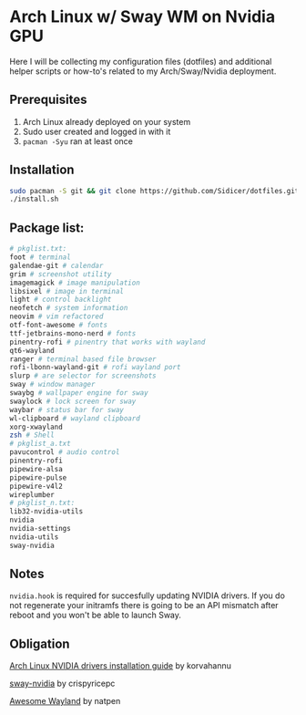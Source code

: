 # Arch Linux w/ Sway WM on Nvidia GPU

Here I will be collecting my configuration files (dotfiles) and additional helper scripts or how-to's related to my Arch/Sway/Nvidia deployment.

## Prerequisites

1. Arch Linux already deployed on your system
2. Sudo user created and logged in with it
3. `pacman -Syu` ran at least once

## Installation

```sh
sudo pacman -S git && git clone https://github.com/Sidicer/dotfiles.git && cd dotfiles
./install.sh
```

## Package list:

```sh
# pkglist.txt:
foot # terminal
galendae-git # calendar
grim # screenshot utility
imagemagick # image manipulation
libsixel # image in terminal
light # control backlight
neofetch # system information
neovim # vim refactored
otf-font-awesome # fonts
ttf-jetbrains-mono-nerd # fonts
pinentry-rofi # pinentry that works with wayland
qt6-wayland
ranger # terminal based file browser
rofi-lbonn-wayland-git # rofi wayland port
slurp # are selector for screenshots
sway # window manager
swaybg # wallpaper engine for sway
swaylock # lock screen for sway
waybar # status bar for sway
wl-clipboard # wayland clipboard
xorg-xwayland
zsh # Shell
# pkglist_a.txt
pavucontrol # audio control
pinentry-rofi
pipewire-alsa
pipewire-pulse
pipewire-v4l2
wireplumber
# pkglist_n.txt:
lib32-nvidia-utils
nvidia
nvidia-settings
nvidia-utils
sway-nvidia
```

## Notes

`nvidia.hook` is required for succesfully updating NVIDIA drivers. If you do not regenerate your initramfs there is going to be an API mismatch after reboot and you won't be able to launch Sway.

## Obligation

[Arch Linux NVIDIA drivers installation guide](https://github.com/korvahannu/arch-nvidia-drivers-installation-guide) by korvahannu

[sway-nvidia](https://github.com/crispyricepc/sway-nvidia) by crispyricepc

[Awesome Wayland](https://github.com/natpen/awesome-wayland) by natpen
